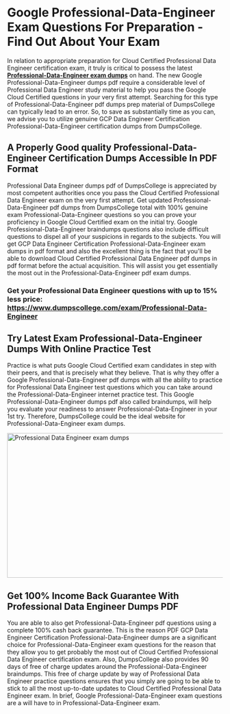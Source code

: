<h1><strong>Google Professional-Data-Engineer Exam Questions For Preparation - Find Out About Your Exam</strong></h1>
<p>In relation to appropriate preparation for Cloud Certified Professional Data Engineer certification exam, it truly is critical to possess the latest <strong><a href="https://www.dumpscollege.com/exam/Professional-Data-Engineer">Professional-Data-Engineer exam dumps</a></strong> on hand. The new Google Professional-Data-Engineer dumps pdf require a considerable level of Professional Data Engineer study material to help you pass the Google Cloud Certified questions in your very first attempt. Searching for this type of Professional-Data-Engineer pdf dumps prep material of DumpsCollege can typically lead to an error. So, to save as substantially time as you can, we advise you to utilize genuine GCP Data Engineer Certification Professional-Data-Engineer certification dumps from DumpsCollege.</p>
<h2><strong>A Properly Good quality Professional-Data-Engineer Certification Dumps Accessible In PDF Format</strong></h2>
<p>Professional Data Engineer dumps pdf of DumpsCollege is appreciated by most competent authorities once you pass the Cloud Certified Professional Data Engineer exam on the very first attempt. Get updated Professional-Data-Engineer pdf dumps from DumpsCollege total with 100% genuine exam Professional-Data-Engineer questions so you can prove your proficiency in Google Cloud Certified exam on the initial try. Google Professional-Data-Engineer braindumps questions also include difficult questions to dispel all of your suspicions in regards to the subjects. You will get GCP Data Engineer Certification Professional-Data-Engineer exam dumps in pdf format and also the excellent thing is the fact that you'll be able to download Cloud Certified Professional Data Engineer pdf dumps in pdf format before the actual acquisition. This will assist you get essentially the most out in the Professional-Data-Engineer pdf exam dumps.</p>

<h3><strong>Get your Professional Data Engineer questions with up to 15% less price: <a href="https://www.dumpscollege.com/exam/Professional-Data-Engineer">https://www.dumpscollege.com/exam/Professional-Data-Engineer</a></strong></h3>

<h2><strong>Try Latest Exam Professional-Data-Engineer Du</strong><strong>mps With Online Practice Test</strong></h2>
<p>Practice is what puts Google Cloud Certified exam candidates in step with their peers, and that is precisely what they believe. That is why they offer a Google Professional-Data-Engineer pdf dumps with all the ability to practice for Professional Data Engineer test questions which you can take around the Professional-Data-Engineer internet practice test. This Google Professional-Data-Engineer dumps pdf also called braindumps, will help you evaluate your readiness to answer Professional-Data-Engineer in your 1st try. Therefore, DumpsCollege could be the ideal website for Professional-Data-Engineer exam dumps.</p>

<p><a href="https://www.dumpscollege.com/exam/Professional-Data-Engineer"><img src="https://i.ibb.co/Z6g3Ctr/Dumps-College.png" alt="Professional Data Engineer exam dumps" width="600" height="338" /></a></p>
<h2><strong>Get 100% Income Back Guarantee With Professional Data Engineer Dumps PDF</strong></h2>
<p>You are able to also get Professional-Data-Engineer pdf questions using a complete 100% cash back guarantee. This is the reason PDF GCP Data Engineer Certification Professional-Data-Engineer dumps are a significant choice for Professional-Data-Engineer exam questions for the reason that they allow you to get probably the most out of Cloud Certified Professional Data Engineer certification exam. Also, DumpsCollege also provides 90 days of free of charge updates around the Professional-Data-Engineer braindumps. This free of charge update by way of Professional Data Engineer practice questions ensures that you simply are going to be able to stick to all the most up-to-date updates to Cloud Certified Professional Data Engineer exam. In brief, Google Professional-Data-Engineer exam questions are a will have to in Professional-Data-Engineer exam.</p>
